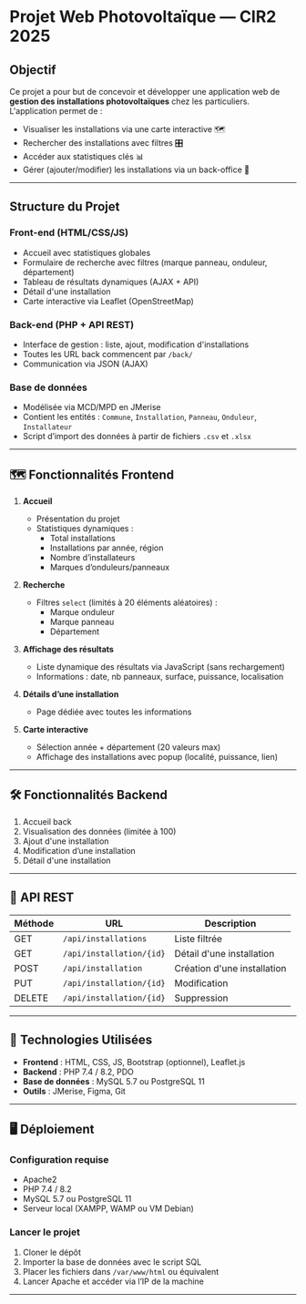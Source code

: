 #  Projet Web Photovoltaïque — CIR2 2025

##  Objectif

Ce projet a pour but de concevoir et développer une application web de **gestion des installations photovoltaïques** chez les particuliers.  
L'application permet de :
- Visualiser les installations via une carte interactive 🗺️
- Rechercher des installations avec filtres 🎛️
- Accéder aux statistiques clés 📊
- Gérer (ajouter/modifier) les installations via un back-office 🔧

---

##  Structure du Projet

### Front-end (HTML/CSS/JS)
- Accueil avec statistiques globales
- Formulaire de recherche avec filtres (marque panneau, onduleur, département)
- Tableau de résultats dynamiques (AJAX + API)
- Détail d'une installation
- Carte interactive via Leaflet (OpenStreetMap)

### Back-end (PHP + API REST)
- Interface de gestion : liste, ajout, modification d'installations
- Toutes les URL back commencent par `/back/`
- Communication via JSON (AJAX)

### Base de données
- Modélisée via MCD/MPD en JMerise
- Contient les entités : `Commune`, `Installation`, `Panneau`, `Onduleur`, `Installateur`
- Script d’import des données à partir de fichiers `.csv` et `.xlsx`

---

## 🗺️ Fonctionnalités Frontend

1. **Accueil**
    - Présentation du projet
    - Statistiques dynamiques :
        - Total installations
        - Installations par année, région
        - Nombre d’installateurs
        - Marques d’onduleurs/panneaux

2. **Recherche**
    - Filtres `select` (limités à 20 éléments aléatoires) :
        - Marque onduleur
        - Marque panneau
        - Département

3. **Affichage des résultats**
    - Liste dynamique des résultats via JavaScript (sans rechargement)
    - Informations : date, nb panneaux, surface, puissance, localisation

4. **Détails d’une installation**
    - Page dédiée avec toutes les informations

5. **Carte interactive**
    - Sélection année + département (20 valeurs max)
    - Affichage des installations avec popup (localité, puissance, lien)

---

## 🛠️ Fonctionnalités Backend

1. Accueil back
2. Visualisation des données (limitée à 100)
3. Ajout d'une installation
4. Modification d’une installation
5. Détail d'une installation

---

## 🔗 API REST

| Méthode| URL                     | Description                |
|--------|-------------------------|----------------------------|
| GET    | `/api/installations`    | Liste filtrée              |
| GET    | `/api/installation/{id}`| Détail d'une installation  |
| POST   | `/api/installation`     | Création d'une installation|
| PUT    | `/api/installation/{id}`| Modification               |
| DELETE | `/api/installation/{id}`| Suppression                |

---

## 🧰 Technologies Utilisées

- **Frontend** : HTML, CSS, JS, Bootstrap (optionnel), Leaflet.js
- **Backend** : PHP 7.4 / 8.2, PDO
- **Base de données** : MySQL 5.7 ou PostgreSQL 11
- **Outils** : JMerise, Figma, Git

---

## 🖥️ Déploiement

### Configuration requise
- Apache2
- PHP 7.4 / 8.2
- MySQL 5.7 ou PostgreSQL 11
- Serveur local (XAMPP, WAMP ou VM Debian)

### Lancer le projet
1. Cloner le dépôt
2. Importer la base de données avec le script SQL
3. Placer les fichiers dans `/var/www/html` ou équivalent
4. Lancer Apache et accéder via l’IP de la machine

---

